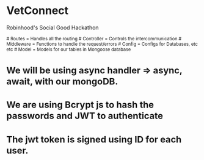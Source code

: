 # VetConnect
Robinhood's Social Good Hackathon

<small>
# Routes = Handles all the routing
# Controller = Controls the intercommunication 
# Middleware = Functions to handle the request/errors
# Config = Configs for Databases, etc etc
# Model = Models for our tables in Mongoose database

# We will be using async handler => async, await, with our mongoDB.

# We are using Bcrypt js to hash the passwords and JWT to authenticate
# The jwt token is signed using ID for each user. 

<!-- Overview  -->
<!-- 
    If the following is our get request with its response 

    router.get('/api/menu', (req,res) => { 
        res.status(200).json({"message" : 'Get Menu'})
    })

    We have cleaned up our code in the following manner ==>
        ==> All the incoming request will be read by our Server.js and redirected to the proper Route file.

        ==> Our Route files will perform the requests such as get/post/put/delete by calling the corresponding functions from the Controller.

        ==> The Controller will then read the response and perform the function to provide the response accordingly.

        To summarize:
        Server.js ==> Redirects the requests to the proper routes ==> '/api/menu'
        Route.js ==> Responds to those requests by calling the appropriate Controller ==> 'Get/Post/Put/Delete'
        Controller.js ==> Carries out the requests and forms a response accordingly ==> (req,res) => {}
-->

<!-- #Routes 
    For each functionality, we will have a separate route file in our routes folder just to have a proper file structure. 

    => Menu - menuRoutes.js  
-->

<!-- #Controllers 
    Instead of having our functions inside the body of the requests in the route files, we will have a controller dedicated to them that will handle those functions. 

    => Menu - menuController.js  
-->
</small>
